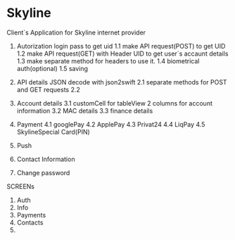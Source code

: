 # Skyline
Client`s Application for Skyline internet provider 

1. Autorization 
    login pass to get uid
    1.1 make API request(POST) to get UID
    1.2 make API request(GET) with Header UID to get user`s accaunt details
    1.3 make separate method for headers to use it.
    1.4 biometrical auth(optional)
    1.5 saving
  
2. API details JSON decode with json2swift
    2.1 separate methods for POST and GET requests
    2.2 
  
3. Account details
    3.1 customCell for tableView 2 columns for account information
    3.2 MAC details
    3.3 finance details
 
4. Payment
    4.1 googlePay
    4.2 ApplePay
    4.3 Privat24
    4.4 LiqPay
    4.5 SkylineSpecial Card(PIN)
  
5. Push

6. Contact Information
7. Change password


SCREENs

1.  Auth
2.  Info
3.  Payments
4.  Contacts
5.  
